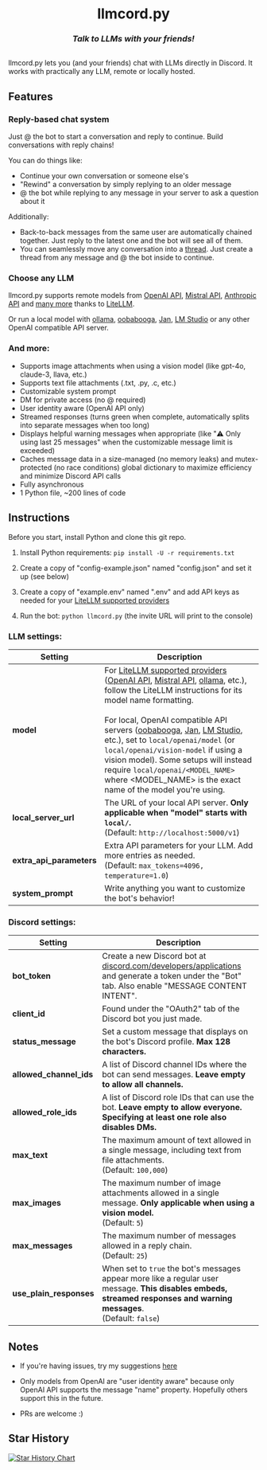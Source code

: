 <h1 align="center">
  llmcord.py
</h1>

<h3 align="center"><i>
  Talk to LLMs with your friends!
</i></h3>

<p align="center">
  <img src="https://github.com/jakobdylanc/discord-llm-chatbot/assets/38699060/789d49fe-ef5c-470e-b60e-48ac03057443" alt="">
</p>

llmcord.py lets you (and your friends) chat with LLMs directly in Discord. It works with practically any LLM, remote or locally hosted.

## Features
### Reply-based chat system
Just @ the bot to start a conversation and reply to continue. Build conversations with reply chains!

You can do things like:
- Continue your own conversation or someone else's
- "Rewind" a conversation by simply replying to an older message
- @ the bot while replying to any message in your server to ask a question about it

Additionally:
- Back-to-back messages from the same user are automatically chained together. Just reply to the latest one and the bot will see all of them.
- You can seamlessly move any conversation into a [thread](https://support.discord.com/hc/en-us/articles/4403205878423-Threads-FAQ). Just create a thread from any message and @ the bot inside to continue.

### Choose any LLM
llmcord.py supports remote models from [OpenAI API](https://platform.openai.com/docs/models), [Mistral API](https://docs.mistral.ai/platform/endpoints), [Anthropic API](https://docs.anthropic.com/claude/docs/models-overview) and [many more](https://docs.litellm.ai/docs/providers) thanks to [LiteLLM](https://github.com/BerriAI/litellm).

Or run a local model with [ollama](https://ollama.com), [oobabooga](https://github.com/oobabooga/text-generation-webui), [Jan](https://jan.ai), [LM Studio](https://lmstudio.ai) or any other OpenAI compatible API server.

### And more:
- Supports image attachments when using a vision model (like gpt-4o, claude-3, llava, etc.)
- Supports text file attachments (.txt, .py, .c, etc.)
- Customizable system prompt
- DM for private access (no @ required)
- User identity aware (OpenAI API only)
- Streamed responses (turns green when complete, automatically splits into separate messages when too long)
- Displays helpful warning messages when appropriate (like "⚠️ Only using last 25 messages" when the customizable message limit is exceeded)
- Caches message data in a size-managed (no memory leaks) and mutex-protected (no race conditions) global dictionary to maximize efficiency and minimize Discord API calls
- Fully asynchronous
- 1 Python file, ~200 lines of code

## Instructions
Before you start, install Python and clone this git repo.

1. Install Python requirements: `pip install -U -r requirements.txt`

2. Create a copy of "config-example.json" named "config.json" and set it up (see below)

3. Create a copy of "example.env" named ".env" and add API keys as needed for your [LiteLLM supported providers](https://docs.litellm.ai/docs/providers)

4. Run the bot: `python llmcord.py` (the invite URL will print to the console)

### LLM settings:

| Setting | Description |
| --- | --- |
| **model** | For [LiteLLM supported providers](https://docs.litellm.ai/docs/providers) ([OpenAI API](https://docs.litellm.ai/docs/providers/openai), [Mistral API](https://docs.litellm.ai/docs/providers/mistral), [ollama](https://docs.litellm.ai/docs/providers/ollama), etc.), follow the LiteLLM instructions for its model name formatting.<br /><br />For local, OpenAI compatible API servers ([oobabooga](https://github.com/oobabooga/text-generation-webui), [Jan](https://jan.ai), [LM Studio](https://lmstudio.ai), etc.), set to `local/openai/model` (or `local/openai/vision-model` if using a vision model). Some setups will instead require `local/openai/<MODEL_NAME>` where <MODEL_NAME> is the exact name of the model you're using. |
| **local_server_url** | The URL of your local API server. **Only applicable when "model" starts with `local/`.**<br />(Default: `http://localhost:5000/v1`) |
| **extra_api_parameters** | Extra API parameters for your LLM. Add more entries as needed.<br />(Default: `max_tokens=4096, temperature=1.0`) |
| **system_prompt** | Write anything you want to customize the bot's behavior! |

### Discord settings:

| Setting | Description |
| --- | --- |
| **bot_token** | Create a new Discord bot at [discord.com/developers/applications](https://discord.com/developers/applications) and generate a token under the "Bot" tab. Also enable "MESSAGE CONTENT INTENT". |
| **client_id** | Found under the "OAuth2" tab of the Discord bot you just made. |
| **status_message** | Set a custom message that displays on the bot's Discord profile. **Max 128 characters.** |
| **allowed_channel_ids** | A list of Discord channel IDs where the bot can send messages. **Leave empty to allow all channels.** |
| **allowed_role_ids** | A list of Discord role IDs that can use the bot. **Leave empty to allow everyone. Specifying at least one role also disables DMs.** |
| **max_text** | The maximum amount of text allowed in a single message, including text from file attachments.<br />(Default: `100,000`) |
| **max_images** | The maximum number of image attachments allowed in a single message. **Only applicable when using a vision model.**<br />(Default: `5`) |
| **max_messages** | The maximum number of messages allowed in a reply chain.<br />(Default: `25`) |
| **use_plain_responses** | When set to `true` the bot's messages appear more like a regular user message. **This disables embeds, streamed responses and warning messages**.<br />(Default: `false`) |

## Notes
- If you're having issues, try my suggestions [here](https://github.com/jakobdylanc/discord-llm-chatbot/issues/19)

- Only models from OpenAI are "user identity aware" because only OpenAI API supports the message "name" property. Hopefully others support this in the future.

- PRs are welcome :)

## Star History
<a href="https://star-history.com/#jakobdylanc/discord-llm-chatbot&Date">
  <picture>
    <source media="(prefers-color-scheme: dark)" srcset="https://api.star-history.com/svg?repos=jakobdylanc/discord-llm-chatbot&type=Date&theme=dark" />
    <source media="(prefers-color-scheme: light)" srcset="https://api.star-history.com/svg?repos=jakobdylanc/discord-llm-chatbot&type=Date" />
    <img alt="Star History Chart" src="https://api.star-history.com/svg?repos=jakobdylanc/discord-llm-chatbot&type=Date" />
  </picture>
</a>

